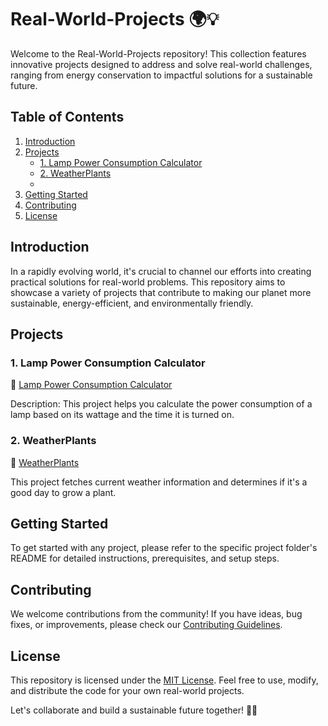 # Real-World-Projects 🌍💡

Welcome to the Real-World-Projects repository! This collection features innovative projects designed to address and solve real-world challenges, ranging from energy conservation to impactful solutions for a sustainable future.

## Table of Contents
1. [Introduction](#introduction)
2. [Projects](#projects)
   - [1. Lamp Power Consumption Calculator ](#Lamp-Power-Consumption-Calculator)
   - [2. WeatherPlants  ](#WeatherPlants)
   - 
3. [Getting Started](#getting-started)
4. [Contributing](#contributing)
5. [License](#license)

## Introduction
In a rapidly evolving world, it's crucial to channel our efforts into creating practical solutions for real-world problems. This repository aims to showcase a variety of projects that contribute to making our planet more sustainable, energy-efficient, and environmentally friendly.

## Projects

### 1. Lamp Power Consumption Calculator
🔗 [Lamp Power Consumption Calculator](./Lamp_Power_Consumption_Calculator)

Description: This project  helps you calculate the power consumption of a lamp based on its wattage and the time it is turned on.

### 2. WeatherPlants
🔗 [WeatherPlants](./WeatherPlants)

This project fetches current weather information and determines if it's a good day to grow a plant.

## Getting Started
To get started with any project, please refer to the specific project folder's README for detailed instructions, prerequisites, and setup steps.

## Contributing
We welcome contributions from the community! If you have ideas, bug fixes, or improvements, please check our [Contributing Guidelines](CONTRIBUTING.md).

## License
This repository is licensed under the [MIT License](LICENSE). Feel free to use, modify, and distribute the code for your own real-world projects.

Let's collaborate and build a sustainable future together! 🌱🌐
